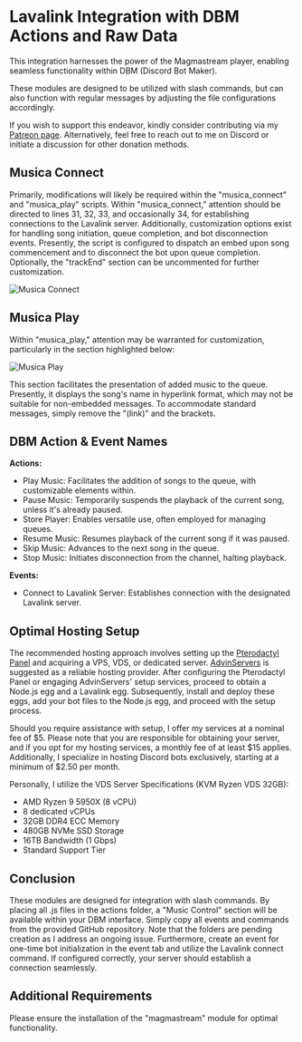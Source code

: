 # Lavalink Integration with DBM Actions and Raw Data

This integration harnesses the power of the Magmastream player, enabling seamless functionality within DBM (Discord Bot Maker).

These modules are designed to be utilized with slash commands, but can also function with regular messages by adjusting the file configurations accordingly.

If you wish to support this endeavor, kindly consider contributing via my [Patreon page](https://patreon.com/zayyo_o?utm_medium=unknown&utm_source=join_link&utm_campaign=creatorshare_creator&utm_content=copyLink). Alternatively, feel free to reach out to me on Discord or initiate a discussion for other donation methods.

## Musica Connect

Primarily, modifications will likely be required within the "musica_connect" and "musica_play" scripts. Within "musica_connect," attention should be directed to lines 31, 32, 33, and occasionally 34, for establishing connections to the Lavalink server. Additionally, customization options exist for handling song initiation, queue completion, and bot disconnection events. Presently, the script is configured to dispatch an embed upon song commencement and to disconnect the bot upon queue completion. Optionally, the "trackEnd" section can be uncommented for further customization.

![Musica Connect](https://media.discordapp.net/attachments/1158573678951399485/1218811082987278448/image.png?ex=66090546&is=65f69046&hm=29477a0605cec86effde339806b9d8885b2da574f9e64db5dad14de578d13d39&=&format=webp&quality=lossless)

## Musica Play

Within "musica_play," attention may be warranted for customization, particularly in the section highlighted below:

![Musica Play](https://media.discordapp.net/attachments/1158573678951399485/1218811471656652880/image.png?ex=660905a3&is=65f690a3&hm=87d4e74b0c220f70c2eecea5015d9c302ebdfa163575172fa55d0b49cef4f9ed&=&format=webp&quality=lossless)

This section facilitates the presentation of added music to the queue. Presently, it displays the song's name in hyperlink format, which may not be suitable for non-embedded messages. To accommodate standard messages, simply remove the "(link)" and the brackets.

## DBM Action & Event Names

**Actions:**
- Play Music: Facilitates the addition of songs to the queue, with customizable elements within.
- Pause Music: Temporarily suspends the playback of the current song, unless it's already paused.
- Store Player: Enables versatile use, often employed for managing queues.
- Resume Music: Resumes playback of the current song if it was paused.
- Skip Music: Advances to the next song in the queue.
- Stop Music: Initiates disconnection from the channel, halting playback.

**Events:**
- Connect to Lavalink Server: Establishes connection with the designated Lavalink server.

## Optimal Hosting Setup

The recommended hosting approach involves setting up the [Pterodactyl Panel](https://pterodactyl.io) and acquiring a VPS, VDS, or dedicated server. [AdvinServers](https://clients.advinservers.com/aff.php?aff=523) is suggested as a reliable hosting provider. After configuring the Pterodactyl Panel or engaging AdvinServers' setup services, proceed to obtain a Node.js egg and a Lavalink egg. Subsequently, install and deploy these eggs, add your bot files to the Node.js egg, and proceed with the setup process.

Should you require assistance with setup, I offer my services at a nominal fee of $5. Please note that you are responsible for obtaining your server, and if you opt for my hosting services, a monthly fee of at least $15 applies. Additionally, I specialize in hosting Discord bots exclusively, starting at a minimum of $2.50 per month.

Personally, I utilize the VDS Server Specifications (KVM Ryzen VDS 32GB):
- AMD Ryzen 9 5950X (8 vCPU)
- 8 dedicated vCPUs
- 32GB DDR4 ECC Memory
- 480GB NVMe SSD Storage
- 16TB Bandwidth (1 Gbps)
- Standard Support Tier

## Conclusion

These modules are designed for integration with slash commands. By placing all .js files in the actions folder, a "Music Control" section will be available within your DBM interface. Simply copy all events and commands from the provided GitHub repository. Note that the folders are pending creation as I address an ongoing issue. Furthermore, create an event for one-time bot initialization in the event tab and utilize the Lavalink connect command. If configured correctly, your server should establish a connection seamlessly.

## Additional Requirements

Please ensure the installation of the "magmastream" module for optimal functionality.
